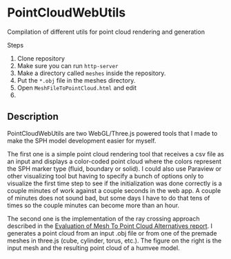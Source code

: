# PointCloudWebUtils
Compilation of different utils for point cloud rendering and generation

Steps

1. Clone repository
2. Make sure you can run `http-server`
3. Make a directory called `meshes` inside the repository.
4. Put the `*.obj` file in the meshes directory.
5. Open `MeshFileToPointCloud.html` and edit
6. 

## Description
PointCloudWebUtils are two WebGL/Three.js powered tools that I made to make the SPH model development easier for myself. 

The first one is a simple point cloud rendering tool that receives a csv file as an input and displays a color-coded point cloud where the colors represent the SPH marker type (fluid, boundary or solid). I could also use Paraview or other visualizing tool but having to specify a bunch of options only to visualize the first time step to see if the initialization was done correctly is a couple minutes of work against a couple seconds in the web app. A couple of minutes does not sound bad, but some days I have to do that tens of times so the couple minutes can become more than an hour. 

The second one is the implementation of the ray crossing approach described in the <a href="http://felipegb94.github.io/Papers/TR-MeshToPointCloudTool/TR-2015-10.pdf" target="_blank">Evaluation of Mesh To Point Cloud Alternatives report</a>. I generates a point cloud from an input .obj file or from one of the premade meshes in three.js (cube, cylinder, torus, etc.). The figure on the right is the input mesh and the resulting point cloud of a humvee model.
